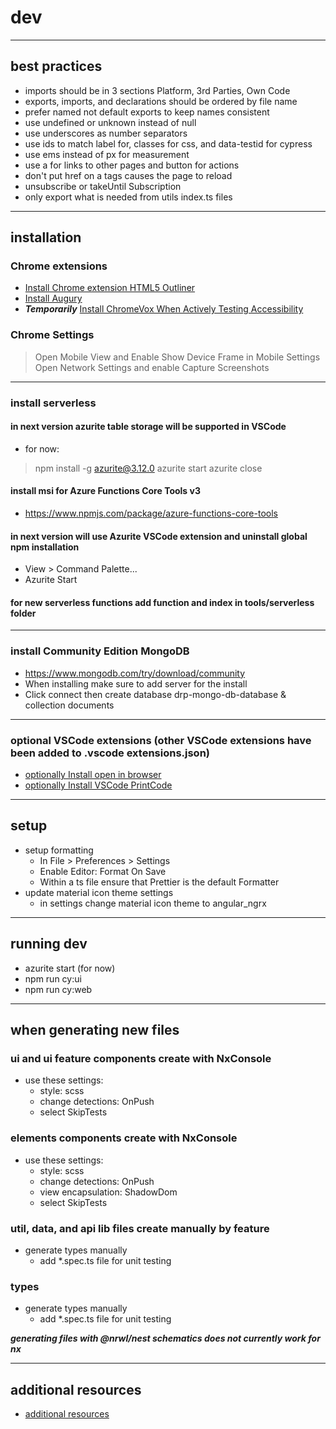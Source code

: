 # dev

---

## best practices

- imports should be in 3 sections Platform, 3rd Parties, Own Code
- exports, imports, and declarations should be ordered by file name
- prefer named not default exports to keep names consistent
- use undefined or unknown instead of null
- use underscores as number separators
- use ids to match label for, classes for css, and data-testid for cypress
- use ems instead of px for measurement
- use a for links to other pages and button for actions
- don't put href on a tags causes the page to reload
- unsubscribe or takeUntil Subscription
- only export what is needed from utils index.ts files

---

## installation

### Chrome extensions

- [Install Chrome extension HTML5 Outliner](https://chrome.google.com/webstore/detail/html5-outliner/afoibpobokebhgfnknfndkgemglggomo?hl=en)
- [Install Augury](https://chrome.google.com/webstore/detail/augury/elgalmkoelokbchhkhacckoklkejnhcd?hl=en)
- **_Temporarily_** [Install ChromeVox When Actively Testing Accessibility](https://chrome.google.com/webstore/detail/screen-reader/kgejglhpjiefppelpmljglcjbhoiplfn?hl=en)

### Chrome Settings

> Open Mobile View and Enable Show Device Frame in Mobile Settings
> Open Network Settings and enable Capture Screenshots

---

### install serverless

#### in next version azurite table storage will be supported in VSCode

- for now:

> npm install -g azurite@3.12.0
> azurite start
> azurite close

#### install msi for Azure Functions Core Tools v3

- <https://www.npmjs.com/package/azure-functions-core-tools>

#### in next version will use Azurite VSCode extension and uninstall global npm installation

- View > Command Palette...
- Azurite Start

#### for new serverless functions add function and index in tools/serverless folder

---

### install Community Edition MongoDB

- <https://www.mongodb.com/try/download/community>
- When installing make sure to add server for the install
- Click connect then create database drp-mongo-db-database & collection documents

---

### optional VSCode extensions (other VSCode extensions have been added to .vscode extensions.json)

- [optionally Install open in browser](https://marketplace.visualstudio.com/items?itemName=techer.open-in-browser&ssr=false#review-details)
- [optionally Install VSCode PrintCode](https://marketplace.visualstudio.com/items?itemName=nobuhito.printcoder)

---

## setup

- setup formatting
  - In File > Preferences > Settings
  - Enable Editor: Format On Save
  - Within a ts file ensure that Prettier is the default Formatter
- update material icon theme settings
  - in settings change material icon theme to angular_ngrx

---

## running dev

- azurite start (for now)
- npm run cy:ui
- npm run cy:web

---

## when generating new files

### ui and ui feature components create with NxConsole

- use these settings:
  - style: scss
  - change detections: OnPush
  - select SkipTests

### elements components create with NxConsole

- use these settings:
  - style: scss
  - change detections: OnPush
  - view encapsulation: ShadowDom
  - select SkipTests

### util, data, and api lib files create manually by feature

- generate types manually
  - add \*.spec.ts file for unit testing

### types

- generate types manually
  - add \*.spec.ts file for unit testing

**_generating files with @nrwl/nest schematics does not currently work for nx_**

---

## additional resources

- [additional resources](https://github.com/milanpollock/dark-rush-photography/blob/master/tools/markdown/additional-resources.md)
